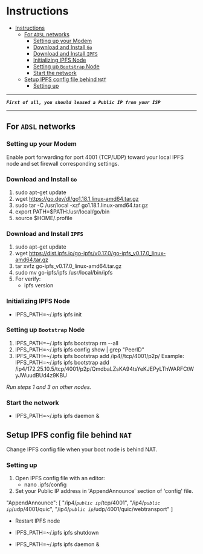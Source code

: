 # Instructions

- [Instructions](#instructions)
  - [For `ADSL` networks](#for-adsl-networks)
    - [Setting up your Modem](#setting-up-your-modem)
    - [Download and Install `Go`](#download-and-install-go)
    - [Download and Install `IPFS`](#download-and-install-ipfs)
    - [Initializing IPFS Node](#initializing-ipfs-node)
    - [Setting up `Bootstrap` Node](#setting-up-bootstrap-node)
    - [Start the network](#start-the-network)
  - [Setup IPFS config file behind `NAT`](#setup-ipfs-config-file-behind-nat)
    - [Setting up](#setting-up)
  
----------

***`First of all, you should leased a Public IP from your ISP`***

----------

## For `ADSL` networks

### Setting up your Modem

Enable port forwarding for port 4001 (TCP/UDP) toward your local IPFS node and set firewall corresponding settings.

### Download and Install `Go`

1) sudo apt-get update
2) wget https://go.dev/dl/go1.18.1.linux-amd64.tar.gz
3) sudo tar -C /usr/local -xzf go1.18.1.linux-amd64.tar.gz
4) export PATH=$PATH:/usr/local/go/bin
5) source $HOME/.profile

### Download and Install `IPFS`

1) sudo apt-get update
2) wget https://dist.ipfs.io/go-ipfs/v0.17.0/go-ipfs_v0.17.0_linux-amd64.tar.gz
3) tar xvfz go-ipfs_v0.17.0_linux-amd64.tar.gz
4) sudo mv go-ipfs/ipfs /usr/local/bin/ipfs
5) For verify:
   - ipfs version

### Initializing IPFS Node

- IPFS_PATH=~/.ipfs ipfs init

### Setting up `Bootstrap` Node

1) IPFS_PATH=~/.ipfs ipfs bootstrap rm --all
2) IPFS_PATH=~/.ipfs ipfs config show | grep "PeerID"
3) IPFS_PATH=~/.ipfs ipfs bootstrap add /ip4/<your public ip address>/tcp/4001/p2p/<peer identity hash of bootnode>
Example:
IPFS_PATH=~/.ipfs ipfs bootstrap add /ip4/172.25.10.5/tcp/4001/p2p/QmdbaLZsKA94tsYeKJEPyLThWARFCtWyJWuudBUd4z9KBU

*Run steps 1 and 3 on other nodes.*

### Start the network

- IPFS_PATH=~/.ipfs ipfs daemon &
  
## Setup IPFS config file behind `NAT`

Change IPFS config file when your boot node is behind NAT.

### Setting up

1) Open IPFS config file with an editor:
   - nano .ipfs/config
2) Set your Public IP address in 'AppendAnnounce' section of 'config' file.

  "AppendAnnounce": [
      "/ip4/*`public ip`*/tcp/4001",
      "/ip4/*`public ip`*/udp/4001/quic",
      "/ip4/*`public ip`*/udp/4001/quic/webtransport"
    ]

- Restart IPFS node

- IPFS_PATH=~/.ipfs ipfs shutdown
- IPFS_PATH=~/.ipfs ipfs daemon &